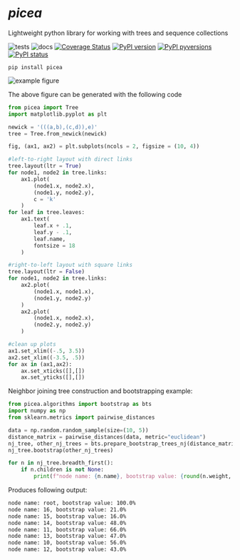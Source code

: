 _picea_
=======

Lightweight python library for working with trees and sequence collections

![tests](https://github.com/holmrenser/picea/workflows/tests/badge.svg)
![docs](https://github.com/holmrenser/picea/workflows/docs/badge.svg?branch=master)
[![Coverage Status](https://coveralls.io/repos/github/holmrenser/picea/badge.svg?branch=master)](https://coveralls.io/github/holmrenser/picea?branch=master)
[![PyPI version](https://badge.fury.io/py/picea.svg)](https://badge.fury.io/py/picea)
[![PyPI pyversions](https://img.shields.io/pypi/pyversions/picea.svg)](https://pypi.python.org/pypi/ansicolortags/)
[![PyPI status](https://img.shields.io/pypi/status/picea.svg)](https://pypi.python.org/pypi/ansicolortags/)



```
pip install picea
```

![example figure](https://github.com/holmrenser/picea/raw/master/docs/example1.png)

The above figure can be generated with the following code

```python
from picea import Tree
import matplotlib.pyplot as plt

newick = '(((a,b),(c,d)),e)'
tree = Tree.from_newick(newick)

fig, (ax1, ax2) = plt.subplots(ncols = 2, figsize = (10, 4))

#left-to-right layout with direct links
tree.layout(ltr = True)
for node1, node2 in tree.links:
    ax1.plot(
        (node1.x, node2.x),
        (node1.y, node2.y),
        c = 'k'
    )
for leaf in tree.leaves:
    ax1.text(
        leaf.x + .1, 
        leaf.y - .1, 
        leaf.name,
        fontsize = 18
    )

#right-to-left layout with square links
tree.layout(ltr = False)
for node1, node2 in tree.links:
    ax2.plot(
        (node1.x, node1.x),
        (node1.y, node2.y)
    )
    ax2.plot(
        (node1.x, node2.x),
        (node2.y, node2.y)
    )

#clean up plots
ax1.set_xlim((-.5, 3.5))
ax2.set_xlim((-3.5, .5))
for ax in (ax1,ax2):
    ax.set_xticks([],[])
    ax.set_yticks([],[])
```

Neighbor joining tree construction and bootstrapping example:

```python
from picea.algorithms import bootstrap as bts
import numpy as np
from sklearn.metrics import pairwise_distances

data = np.random.random_sample(size=(10, 5))
distance_matrix = pairwise_distances(data, metric="euclidean")
nj_tree, other_nj_trees = bts.prepare_bootstrap_trees_nj(distance_matrix, iteration=100)
nj_tree.bootstrap(other_nj_trees)

for n in nj_tree.breadth_first():
    if n.children is not None:
        print(f"node name: {n.name}, bootstrap value: {round(n.weight, 2)}%")
```

Produces following output:
```sh
node name: root, bootstrap value: 100.0%
node name: 16, bootstrap value: 21.0%
node name: 15, bootstrap value: 16.0%
node name: 14, bootstrap value: 48.0%
node name: 11, bootstrap value: 66.0%
node name: 13, bootstrap value: 47.0%
node name: 10, bootstrap value: 56.0%
node name: 12, bootstrap value: 43.0%
```
